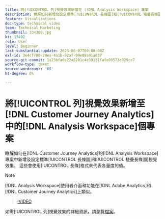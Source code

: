 ```yaml
---
title: 將[!UICONTROL 列]視覺效果新增至 [!DNL Analysis Workspace] 專案
description: 瞭解如何新增及設定標準[!UICONTROL 長條圖]和[!UICONTROL 棧疊長條圖]視覺效果至 [!DNL Customer Journey Analytics]中的 [!DNL Analysis Workspace] 專案。
feature: Visualizations
doc-type: technical video
team: Technical Marketing
thumbnail: 334308.jpg
kt: 13402
role: User
level: Beginner
last-substantial-update: 2023-06-07T00:00:00Z
exl-id: 3e4cf780-29ea-4a1b-92af-09e08a91a637
source-git-commit: 1a23bfa0e22a8201c4e39131fafe09573c829ce7
workflow-type: tm+mt
source-wordcount: '68'
ht-degree: 0%

---
```


# 將[!UICONTROL 列]視覺效果新增至[!DNL Customer Journey Analytics]中的[!DNL Analysis Workspace]個專案

瞭解如何在[!DNL Customer Journey Analytics]的[!DNL Analysis Workspace]專案中新增及設定標準[!UICONTROL 長條圖]和[!UICONTROL 棧疊長條圖]視覺效果。 這些會使用[!UICONTROL 長條]格式來代表各量度的值。

>[!NOTE]
>
>[!DNL Analysis Workspace]使用者介面和功能在[!DNL Adobe Analytics]和[!DNL Customer Journey Analytics]上類似。

>[!VIDEO](https://video.tv.adobe.com/v/334308/?quality=12&learn=on)

如需[!UICONTROL 列]視覺效果的詳細資訊，請瀏覽[檔案](https://experienceleague.adobe.com/docs/analytics-platform/using/cja-workspace/visualizations/bar.html?lang=zh-Hant)。
